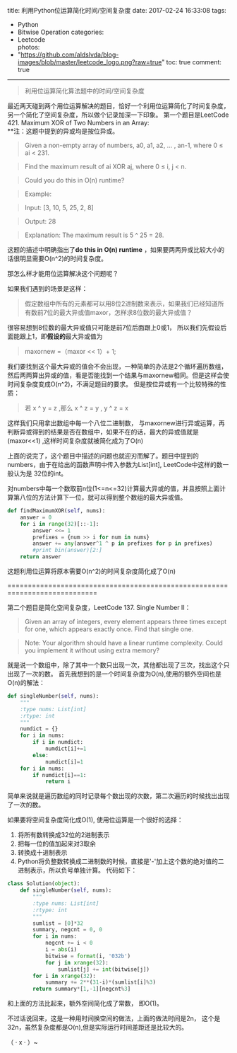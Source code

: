 title: 利用Python位运算简化时间/空间复杂度
date: 2017-02-24 16:33:08
tags:
- Python
- Bitwise Operation
categories:
- Leetcode	
photos:	 
- "https://github.com/aldslvda/blog-images/blob/master/leetcode_logo.png?raw=true"
toc: true
comment: true
---

> 利用位运算简化算法题中的时间/空间复杂度

<!-- more -->


最近两天碰到两个用位运算解决的题目，恰好一个利用位运算简化了时间复杂度，另一个简化了空间复杂度，所以做个记录加深一下印象。
第一个题目是LeetCode 421. Maximum XOR of Two Numbers in an Array:  
**注：这题中提到的异或均是按位异或。
> Given a non-empty array of numbers, a0, a1, a2, … , an-1, where 0 ≤ ai < 231.

> Find the maximum result of ai XOR aj, where 0 ≤ i, j < n.

> Could you do this in O(n) runtime?

> Example:

> Input: [3, 10, 5, 25, 2, 8]

> Output: 28

> Explanation: The maximum result is 5 ^ 25 = 28.

这题的描述中明确指出了**do this in O(n) runtime** ，如果要两两异或比较大小的话很明显需要O(n^2)的时间复杂度。

那怎么样才能用位运算解决这个问题呢？

如果我们遇到的场景是这样：

> 假定数组中所有的元素都可以用8位2进制数来表示，如果我们已经知道所有数前7位的最大异或值maxor，怎样求8位数的最大异或值？

很容易想到8位数的最大异或值只可能是前7位后面跟上0或1， 所以我们先假设后面能跟上1，即**假设的**最大异或值为
 
> maxornew =（maxor << 1）+ 1;

我们要找到这个最大异或的值会不会出现，一种简单的办法是2个循环遍历数组，然后两两算出异或的值，看是否能找到一个结果与maxornew相同。但是这样会使时间复杂度变成O(n^2)，不满足题目的要求。
但是按位异或有一个比较特殊的性质：

> 若 x ^ y = z ,那么 x ^ z = y , y ^ z = x

这样我们只用拿出数组中每一个八位二进制数， 与maxornew进行异或运算，再判断异或得到的结果是否在数组中，如果不在的话，最大的异或值就是(maxor<<1) ,这样时间复杂度就被简化成为了O(n)

上面的说完了，这个题目中描述的问题也就迎刃而解了。题目中提到的numbers，由于在给出的函数声明中传入参数为List[int], LeetCode中这样的数一般认为是 32位的int。

对numbers中每一个数取前n位(1<=n<=32)计算最大异或的值，并且按照上面计算第八位的方法计算下一位，就可以得到整个数组的最大异或值。

```python
def findMaximumXOR(self, nums):
    answer = 0
    for i in range(32)[::-1]:
        answer <<= 1
        prefixes = {num >> i for num in nums}
        answer += any(answer^1 ^ p in prefixes for p in prefixes)
        #print bin(answer)[2:]
    return answer
```
这题利用位运算将原本需要O(n^2)的时间复杂度简化成了O(n)

============================================================================

第二个题目是简化空间复杂度，LeetCode 137. Single Number II：

> Given an array of integers, every element appears three times except for one, which appears exactly once. Find that single one.

> Note:
> Your algorithm should have a linear runtime complexity. Could you implement it without using extra memory? 

就是说一个数组中，除了其中一个数只出现一次，其他都出现了三次，找出这个只出现了一次的数。
首先我想到的是一个时间复杂度为O(n),使用的额外空间也是O(n)的解法：

```python
def singleNumber(self, nums):
    """
    :type nums: List[int]
    :rtype: int
    """
    numdict = {}
    for i in nums:
        if i in numdict:
            numdict[i]+=1
        else:
            numdict[i]=1
    for i in nums:
        if numdict[i]==1:
            return i
```
简单来说就是遍历数组的同时记录每个数出现的次数，第二次遍历的时候找出出现了一次的数。

如果要将空间复杂度简化成O(1), 使用位运算是一个很好的选择：
1. 将所有数转换成32位的2进制表示
2. 把每一位的值加起来对3取余
3. 转换成十进制表示
4. Python将负整数转换成二进制数的时候，直接是'-'加上这个数的绝对值的二进制表示，所以负号单独计算。
代码如下：

```python
class Solution(object):
    def singleNumber(self, nums):
        """
        :type nums: List[int]
        :rtype: int
        """
        sumlist = [0]*32
        summary, negcnt = 0, 0
        for i in nums:
            negcnt += i < 0
            i = abs(i)
            bitwise = format(i, '032b')
            for j in xrange(32):
                sumlist[j] += int(bitwise[j])
        for i in xrange(32):
            summary += 2**(31-i)*(sumlist[i]%3)
        return summary*[1,-1][negcnt%3]
```

和上面的方法比起来，额外空间简化成了常数， 即O(1)。

不过话说回来，这是一种用时间换空间的做法，上面的做法时间是2n， 这个是32n，虽然复杂度都是O(n),但是实际运行时间差距还是比较大的。


（ · x · ）~